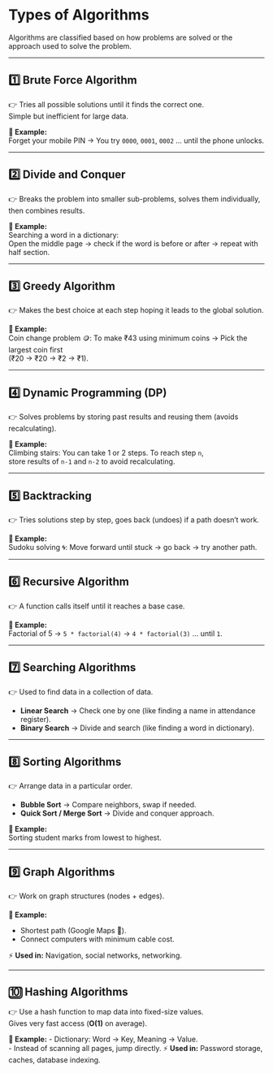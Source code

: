 
# Types of Algorithms

Algorithms are classified based on how problems are solved or the approach used to solve the problem.

---

## 1️⃣ Brute Force Algorithm
👉 Tries all possible solutions until it finds the correct one.  
Simple but inefficient for large data.

**📌 Example:**  
Forget your mobile PIN → You try `0000`, `0001`, `0002` … until the phone unlocks.

---

## 2️⃣ Divide and Conquer
👉 Breaks the problem into smaller sub-problems, solves them individually, then combines results.

**📌 Example:**  
Searching a word in a dictionary:  
Open the middle page → check if the word is before or after → repeat with half section.

---

## 3️⃣ Greedy Algorithm
👉 Makes the best choice at each step hoping it leads to the global solution.

**📌 Example:**  
Coin change problem 🪙: To make ₹43 using minimum coins → Pick the largest coin first  
(₹20 → ₹20 → ₹2 → ₹1).

---

## 4️⃣ Dynamic Programming (DP)
👉 Solves problems by storing past results and reusing them (avoids recalculating).

**📌 Example:**  
Climbing stairs: You can take 1 or 2 steps. To reach step `n`,  
store results of `n-1` and `n-2` to avoid recalculating.

---

## 5️⃣ Backtracking
👉 Tries solutions step by step, goes back (undoes) if a path doesn’t work.

**📌 Example:**  
Sudoku solving 🌀: Move forward until stuck → go back → try another path.

---

## 6️⃣ Recursive Algorithm
👉 A function calls itself until it reaches a base case.

**📌 Example:**  
Factorial of 5 → `5 * factorial(4)` → `4 * factorial(3)` … until `1`.

---

## 7️⃣ Searching Algorithms
👉 Used to find data in a collection of data.

- **Linear Search** → Check one by one (like finding a name in attendance register).  
- **Binary Search** → Divide and search (like finding a word in dictionary).

---

## 8️⃣ Sorting Algorithms
👉 Arrange data in a particular order.

- **Bubble Sort** → Compare neighbors, swap if needed.  
- **Quick Sort / Merge Sort** → Divide and conquer approach.  

**📌 Example:**  
Sorting student marks from lowest to highest.

---

## 9️⃣ Graph Algorithms
👉 Work on graph structures (nodes + edges).

**📌 Example:**  
- Shortest path (Google Maps 🚗).  
- Connect computers with minimum cable cost.  

⚡ **Used in:** Navigation, social networks, networking.

---

## 🔟 Hashing Algorithms
👉 Use a hash function to map data into fixed-size values.  
Gives very fast access (**O(1)** on average).

**📌 Example:** 
	-	Dictionary: Word → Key, Meaning → Value.	
	-	Instead of scanning all pages, jump directly.
	⚡ **Used in:** Password storage, caches, database indexing.

